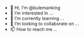 - 👋 Hi, I’m @bulemanking
- 👀 I’m interested in ...
- 🌱 I’m currently learning ...
- 💞️ I’m looking to collaborate on ...
- 📫 How to reach me ...

<!---
bulemanking/bulemanking is a ✨ special ✨ repository because its `README.md` (this file) appears on your GitHub profile.
You can click the Preview link to take a look at your changes.
--->

